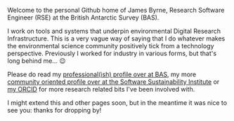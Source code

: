 Welcome to the personal Github home of James Byrne, Research Software Engineer (RSE) at the British Antarctic Survey (BAS). 

<!--**JimCircadian/JimCircadian** is a ✨ _special_ ✨ repository because its `README.md` (this file) appears on your GitHub profile.-->

I work on tools and systems that underpin environmental Digital Research Infrastructure. This is a very vague way of saying that I do whatever makes the environmental science community positively tick from a technology perspective. Previously I worked for industry in various forms, but that's long behind me... :wink:

Please do read my [professional(ish) profile over at BAS](https://www.bas.ac.uk/profile/jambyr), my more [community oriented profile over at the Software Sustainability Institute](https://www.software.ac.uk/about/fellows/james-byrne) or [my ORCID](https://orcid.org/0000-0003-3731-2377) for more research related bits I've been involved with.

I might extend this and other pages soon, but in the meantime it was nice to see you: thanks for dropping by!


